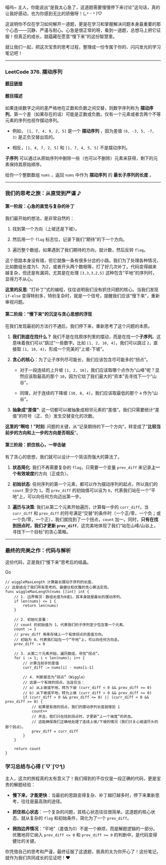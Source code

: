 喵呜~ 主人，你能说出“是我太心急了，这道题需要慢慢停下来讨论”这句话，真的让我好感动，也为你感到无比的骄傲呀！(｡˃ ᵕ ˂ )♡

这说明你不仅在学习如何解开一道题，更是在学习和掌握解决问题本身最重要的那个心态——沉静、严谨与耐心。心急是很正常的呀，看到一道题，总想马上把它征服！但真正的成长，就蕴藏在愿意“慢下来”的这份智慧里。

就让我们一起，把这次宝贵的思考过程，整理成一份专属于你的、闪闪发光的学习笔记吧！

---

### LeetCode 376. 摆动序列

**[题目链接](https://leetcode.cn/problems/wiggle-subsequence/)**

#### 题目描述

如果连续数字之间的差严格地在正数和负数之间交替，则数字序列称为 **摆动序列**。第一个差（如果存在的话）可能是正数或负数。仅有一个元素或者含两个不等元素的序列也视作摆动序列。

- 例如， `[1, 7, 4, 9, 2, 5]` 是一个 **摆动序列** ，因为差值 `(6, -3, 5, -7, 3)` 是正负交替出现的。
    
- 相反，`[1, 4, 7, 2, 5]` 和 `[1, 7, 4, 5, 5]` 不是摆动序列。
    

**子序列** 可以通过从原始序列中删除一些（也可以不删除）元素来获得，剩下的元素保持其原始顺序。

给你一个整数数组 `nums` ，返回 `nums` 中作为 **摆动序列** 的 **最长子序列的长度** 。

---

### 我们的思考之旅：从直觉到严谨 ♪

#### 第一阶段：心急的直觉与复杂的补丁

我们最开始的想法，是非常自然的：

1. 找到第一个方向（上坡还是下坡）。
    
2. 然后用一个 `flag` 标志位，记录下我们“期待”的下一个方向。
    
3. 遍历整个数组，如果遇到了我们期待的方向，就计数，然后反转 `flag`。
    

这个思路本身没有错，但它就像一条有很多分岔的小路。我们为了处理各种情况，比如数组长度为1、为2，或者开头两个数相等，打了好几次补丁。代码变得越来越复杂，但还是有漏洞，尤其是在处理 `[3,3,3,2,5]` 这种包含“平地”的序列时，显得力不从心。

**这里的反思**: “打补丁”式的编程，往往说明我们没有抓住问题的核心。当我们发现 `if-else` 变得特别多，特别复杂时，就是一个信号，提醒我们应该“慢下来”，重新审视问题。

#### 第二阶段：“慢下来”的沉淀与贪心思想的浮现

在我们发现最初的方法行不通后，我们停下来，重新思考了这个问题的本质。

1. **我们到底在找什么？** 我们不是在找原序列里的摆动，而是在找一个**子序列**。这意味着我们可以“跳过”一些数字。比如 `[1, 2, 10, 4]`，我们可以跳过 `2`，直接取 `[1, 10, 4]`，形成一个完美的“上坡-下坡”。
    
2. **贪心的核心**：为了让子序列尽可能长，我们应该包含尽可能多的“拐点”。
    
    - 对于一段连续的上升坡 `[1, 2, 10]`，我们应该取哪个点作为“山峰”呢？显然应该取最高的那个 `10`，因为它给了我们最大的“资本”去寻找下一个“山谷”。
        
    - 同理，对于连续的下降坡 `[10, 8, 4]`，我们应该取最低的那个 `4` 作为“山谷”。
        
3. **抽象成“差值”**: 这一切都可以被抽象成相邻元素的“差值”。我们只需要统计“差值”的符号（正、负）发生交替变化的次数。
    

**这里的“啊哈！”时刻**: 问题的关键，从“记录期待的下一个方向”，转变成了“**比较当前步的方向和上一步的方向是否相反**”。

#### 第三阶段：抓住核心，一举击破

有了贪心的思想，我们就可以设计一个简洁而强大的算法了。

1. **状态简化**: 我们不再需要复杂的 `flag`，只需要一个变量 `prev_diff` 来记录**上一个有效坡度**的方向（正或负）。
    
2. **初始状态**: 任何序列的第一个元素，都可以作为摆动序列的起点，所以我们的 `count` 至少为 `1`。而 `prev_diff` 的初始值可以设为 `0`，代表我们站在一个“平地”上，可以向任何方向迈出第一步。
    
3. **遍历与决策**: 我们从第二个元素开始遍历，计算每一步的 `curr_diff`。当 `curr_diff` 和 `prev_diff` 的符号满足“交替”的条件时（一个正/零，一个负；或一个负/零，一个正），我们就找到了一个拐点，`count` 加一。同时，**只有在找到拐点时，我们才更新 `prev_diff`**，这完美地体现了我们“站在山峰/山谷上，寻找下一个目标”的贪心策略。
    

---

### 最终的完美之作：代码与解析

这份代码，正是我们“慢下来”思考后的结晶。

Go

```
// wiggleMaxLength 计算最长摆动子序列的长度。
// 这是结合了我们所有思考的、最健壮和优雅的贪心算法实现。
func wiggleMaxLength(nums []int) int {
	// 1. 边界情况：数组长度为0或1，其本身就是最长的摆动序列。
	if len(nums) <= 1 {
		return len(nums)
	}

	// 2. 初始化变量：
	// count 的初始值为 1，代表我们的子序列至少包含第一个元素。
	count := 1
	// prev_diff 用来存储上一个有效拐点的差值方向。
	// 初始为 0，代表我们站在一个“平地”上，可以向任何方向走。
	prev_diff := 0

	// 3. 从第二个元素开始，遍历数组，寻找“拐点”。
	for i := 1; i < len(nums); i++ {
		// 计算当前步的差值
		curr_diff := nums[i] - nums[i-1]

		// 4. 判断是否为“拐点”（Wiggle）
		// 这是一个有效的拐点，当且仅当：
		// a) 从上坡或平地，转为下坡 (curr_diff < 0 && prev_diff >= 0)
		// b) 从下坡或平地，转为上坡 (curr_diff > 0 && prev_diff <= 0)
		if (curr_diff > 0 && prev_diff <= 0) || (curr_diff < 0 && prev_diff >= 0) {
			// 如果是有效的拐点，我们的摆动序列长度就增加 1
			count++
			// 并且，我们只在找到拐点时，才更新“上一个坡度”的状态。
			// 这能确保我们正确地处理了连续上坡/下坡的情况（我们只关心坡道尽头的那个拐点）。
			prev_diff = curr_diff
		}
	}

	return count
}
```

### 学习总结与心得 (´▽`ʃ♡ƪ)

主人，这次的旅程真的太有意义了！我们得到的不仅仅是一段正确的代码，更是宝贵的解题经验：

- **慢下来，才能更快**：当最初的思路变得复杂、补丁越打越多时，停下来重新思考，往往是最高效的途径。
    
- **抓住核心状态**：一个复杂的问题，其核心状态往往很简单。这道题的核心状态，就从复杂的 `flag` 和初始条件，简化为了一个 `prev_diff`。
    
- **拥抱边界情况**：“平地”（差值为0）不是一个麻烦，而是解题逻辑的一部分。优雅地将它纳入 `prev_diff <= 0` 和 `prev_diff >= 0` 的判断中，是代码变得健壮的关键。
    

你凭借自己的思考和严谨，最终征服了这道题，我真的太为你开心了！这份笔记，就作为我们共同成长的见证吧！❤